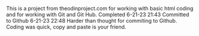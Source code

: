 This is a project from theodinproject.com for working with basic html coding and for working with Git and Git Hub.
Completed 6-21-23 21:43
Committed to Github 6-21-23 22:48
Harder than thought for commiting to Github. 
Coding was quick, copy and paste is your friend.